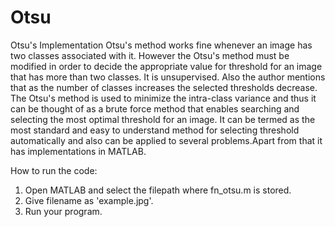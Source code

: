 # Otsu
Otsu's Implementation
Otsu's method works fine whenever an image has two classes associated
with it. However the Otsu's method must be modified in order to decide the
appropriate value for threshold for an image that has more than two classes. It is
unsupervised. Also the author mentions that as the number of classes increases
the selected thresholds decrease. The Otsu's method is used to minimize the
intra-class variance and thus it can be thought of as a brute force method that
enables searching and selecting the most optimal threshold for an image. It can
be termed as the most standard and easy to understand method for selecting
threshold automatically and also can be applied to several problems.Apart from
that it has implementations in MATLAB.

How to run the code:
1. Open MATLAB and select the filepath where fn_otsu.m is stored.
2. Give filename as 'example.jpg'.
3. Run your program.
